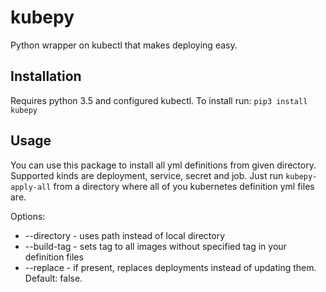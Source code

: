 # kubepy
Python wrapper on kubectl that makes deploying easy.

## Installation
Requires python 3.5 and configured kubectl. To install run:
`pip3 install kubepy`

## Usage
You can use this package to install all yml definitions from given directory.
Supported kinds are deployment, service, secret and job.
Just run `kubepy-apply-all` from a directory where all of you kubernetes definition yml files are.

Options:
* --directory <path> - uses path instead of local directory
* --build-tag <tag> - sets tag to all images without specified tag in your definition files
* --replace - if present, replaces deployments instead of updating them. Default: false.
